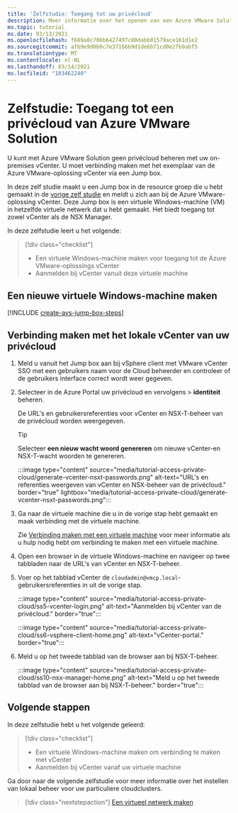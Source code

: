 ```yaml
---
title: 'Zelfstudie: Toegang tot uw privécloud'
description: Meer informatie over het openen van een Azure VMware Solution-privécloud
ms.topic: tutorial
ms.date: 03/13/2021
ms.openlocfilehash: f689a0c706b6427497c80dabb01579ace161d1e2
ms.sourcegitcommit: afb9e9d0b0c7e37166b9d1de6b71cd0e2fb9abf5
ms.translationtype: MT
ms.contentlocale: nl-NL
ms.lasthandoff: 03/14/2021
ms.locfileid: "103462240"
---
```

# <a name="tutorial-access-an-azure-vmware-solution-private-cloud"></a>Zelfstudie: Toegang tot een privécloud van Azure VMware Solution

U kunt met Azure VMware Solution geen privécloud beheren met uw on-premises vCenter. U moet verbinding maken met het exemplaar van de Azure VMware-oplossing vCenter via een Jump box. 

In deze zelf studie maakt u een Jump box in de resource groep die u hebt gemaakt in de [vorige zelf studie](tutorial-configure-networking.md) en meldt u zich aan bij de Azure VMware-oplossing vCenter. Deze Jump box is een virtuele Windows-machine (VM) in hetzelfde virtuele netwerk dat u hebt gemaakt.  Het biedt toegang tot zowel vCenter als de NSX Manager. 

In deze zelfstudie leert u het volgende:

> [!div class="checklist"]
> * Een virtuele Windows-machine maken voor toegang tot de Azure VMware-oplossings vCenter
> * Aanmelden bij vCenter vanuit deze virtuele machine

## <a name="create-a-new-windows-virtual-machine"></a>Een nieuwe virtuele Windows-machine maken

[!INCLUDE [create-avs-jump-box-steps](includes/create-jump-box-steps.md)]

## <a name="connect-to-the-local-vcenter-of-your-private-cloud"></a>Verbinding maken met het lokale vCenter van uw privécloud

1. Meld u vanuit het Jump box aan bij vSphere client met VMware vCenter SSO met een gebruikers naam voor de Cloud beheerder en controleer of de gebruikers interface correct wordt weer gegeven.

1. Selecteer in de Azure Portal uw privécloud en vervolgens   >  **identiteit** beheren. 

   De URL's en gebruikersreferenties voor vCenter en NSX-T-beheer van de privécloud worden weergegeven.

   >[!TIP]
   >Selecteer **een nieuw wacht woord genereren** om nieuwe vCenter-en NSX-T-wacht woorden te genereren.

   :::image type="content" source="media/tutorial-access-private-cloud/generate-vcenter-nsxt-passwords.png" alt-text="URL's en referenties weergeven van vCenter en NSX-beheer van de privécloud." border="true" lightbox="media/tutorial-access-private-cloud/generate-vcenter-nsxt-passwords.png":::

1. Ga naar de virtuele machine die u in de vorige stap hebt gemaakt en maak verbinding met de virtuele machine. 

   Zie [Verbinding maken met een virtuele machine](../virtual-machines/windows/connect-logon.md#connect-to-the-virtual-machine) voor meer informatie als u hulp nodig hebt om verbinding te maken met een virtuele machine.

1. Open een browser in de virtuele Windows-machine en navigeer op twee tabbladen naar de URL's van vCenter en NSX-T-beheer. 

1. Voer op het tabblad vCenter de `cloudadmin@vmcp.local`-gebruikersreferenties in uit de vorige stap.

   :::image type="content" source="media/tutorial-access-private-cloud/ss5-vcenter-login.png" alt-text="Aanmelden bij vCenter van de privécloud." border="true":::

   :::image type="content" source="media/tutorial-access-private-cloud/ss6-vsphere-client-home.png" alt-text="vCenter-portal." border="true":::

1. Meld u op het tweede tabblad van de browser aan bij NSX-T-beheer.

   :::image type="content" source="media/tutorial-access-private-cloud/ss10-nsx-manager-home.png" alt-text="Meld u op het tweede tabblad van de browser aan bij NSX-T-beheer." border="true":::



## <a name="next-steps"></a>Volgende stappen

In deze zelfstudie hebt u het volgende geleerd:

> [!div class="checklist"]
> * Een virtuele Windows-machine maken om verbinding te maken met vCenter
> * Aanmelden bij vCenter vanaf uw virtuele machine

Ga door naar de volgende zelfstudie voor meer informatie over het instellen van lokaal beheer voor uw particuliere cloudclusters.

> [!div class="nextstepaction"]
> [Een virtueel netwerk maken](tutorial-configure-networking.md)


